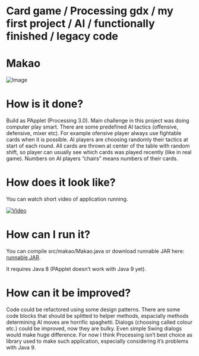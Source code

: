 # Card game / Processing gdx / my first project / AI / functionally finished / legacy code

# Makao

![Image](https://zagorskidev.files.wordpress.com/2017/10/zrzut-ekranu-z-2017-10-05-12-33-26.png?w=723)

# How is it done?

Build as PApplet (Processing 3.0). Main challenge in this project was doing computer play smart. There are some predefined AI tactics (offensive, defensive, mixer etc). For example ofensive player always use fightable cards when it is possible. AI players are choosing randomly their tactics at start of each round. All cards are thrown at center of the table with random shift, so player can usually see which cards was played recently (like in real game). Numbers on AI players “chairs” means numbers of their cards.

# How does it look like?

You can watch short video of application running.

[![Video](https://img.youtube.com/vi/tP1OxoloIYo/0.jpg)](https://youtu.be/tP1OxoloIYo)

# How can I run it?

You can compile src/makao/Makao.java or download runnable JAR here: [runnable JAR](https://drive.google.com/open?id=0B_bwkWjLwn2MT3JfbDhTLXdmdEU).

It requires Java 8 (PApplet doesn’t work with Java 9 yet).

# How can it be improved?

Code could be refactored using some design patterns. There are some code blocks that should be splitted to helper methods, espacially methods determining AI moves are horrific spaghetti. Dialogs (choosing called colour etc.) could be improved, now they are bulky. Even simple Swing dialogs would make huge difference. For now I think Processing isn’t best choice as library used to make such application, especially considering it’s problems with Java 9.
